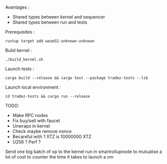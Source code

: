 Avantages : 
- Shared types between kernel and sequencer
- Shared types between run and tests

Prerequisites : 
```
rustup target add wasm32-unknown-unknown
```

Build kernel : 
```
./build_kernel.sh
```

Launch tests : 
```
cargo build --release && cargo test --package tradez-tests --lib
```

Launch local environment :
```
cd tradez-tests && cargo run --release
```

TODO:
- Make RPC nodes
- Fix buy/sell with faucet
- Unwraps in kernel
- Check maybe remove nonce
- Becareful with 1 XTZ is 10000000 XTZ
- U256 ? Perf ?

Send one big batch of op to the kernel run in smartrollupnode to mutualise a lot of cost to counter the time it takes to launch a vm